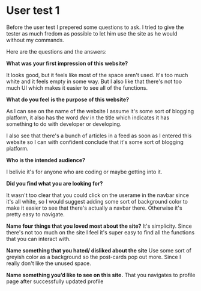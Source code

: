 # User test 1
Before the user test I prepered some questions to ask. I tried to give the tester as much fredom as possible to let him use the site as he would without my commands.

Here are the questions and the answers:

**What was your first impression of this website?**

It looks good, but it feels like most of the space aren't used. It's too much white and it feels empty in some way. But I also like that there's not too much UI which makes it easier to see all of the functions.

**What do you feel is the purpose of this website?**

As I can see on the name of the website I assume it's some sort of blogging platform, it also has the word _dev_ in the title which indicates it has something to do with developer or developing.

I also see that there's a bunch of articles in a feed as soon as I entered this website so I can with confident conclude that it's some sort of blogging platform.

**Who is the intended audience?** 

I belivie it's for anyone who are coding or maybe getting into it. 

**Did you find what you are looking for?** 

It wasn't too clear that you could click on the userame in the navbar since it's all white, so I would suggest adding some sort of background color to make it easier to see that there's actually a navbar there. Otherwise it's pretty easy to navigate.

**Name four things that you loved most about the site?**
It's simplicity. Since there's not too much on the site I feel it's super easy to find all the functions that you can interact with.

**Name something that you hated/ disliked about the site**
Use some sort of greyish color as a background so the post-cards pop out more. Since I really don't like the unused space.

**Name something you’d like to see on this site.**
That you navigates to profile page after successfully updated profile
